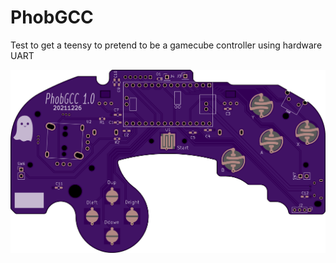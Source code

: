 # PhobGCC
Test to get a teensy to pretend to be a gamecube controller using hardware UART

<img src="/Documentation/Front.png" alt="V1"/>
